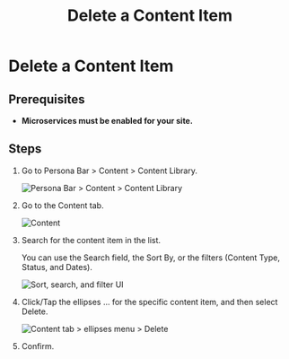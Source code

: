 ﻿---
uid: content-managers-delete-content-item
locale: en
title: Delete a Content Item
dnneditions: Evoq Engage
dnnversion: 09.02.00
related-topics: create-content-item,duplicate-content-item,edit-content-item,share-in-social-media,get-embed-code
---

# Delete a Content Item

## Prerequisites

*   **Microservices must be enabled for your site.**

## Steps

1.  Go to Persona Bar \> Content \> Content Library.
    
    ![Persona Bar > Content > Content Library](/images/scr-pbar-cmg-Content-E91.png)
    
2.  Go to the Content tab.
    
    ![Content](/images/scr-pbtabs-all-Content-ContentLibrary-Content-E91.png)
    
3.  Search for the content item in the list.
    
    You can use the Search field, the Sort By, or the filters (Content Type, Status, and Dates).
    
      
    
    ![Sort, search, and filter UI](/images/scr-ContentItems-searchsortfilter-E91.gif)
    
      
    
4.  Click/Tap the ellipses ... for the specific content item, and then select Delete.
    
      
    
    ![Content tab > ellipses menu > Delete](/images/scr-ContentItems-item-ellipsesmenu-Delete-E91.png)
    
      
    
5.  Confirm.
